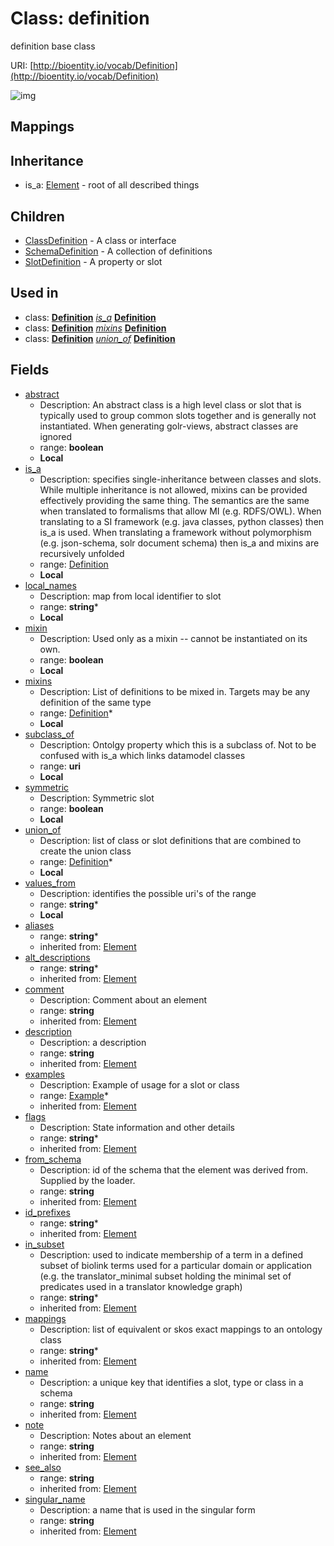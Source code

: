 # Class: definition


definition base class

URI: [http://bioentity.io/vocab/Definition](http://bioentity.io/vocab/Definition)

![img](http://yuml.me/diagram/nofunky;dir:TB/class/\[Definition|mixin:boolean%20%3F;abstract:boolean%20%3F;local_names:string%20*;subclass_of:uri%20%3F;values_from:string%20*;symmetric:boolean%20%3F;name(i):string;singular_name(i):string%20%3F;description(i):string%20%3F;note(i):string%20%3F;comment(i):string%20%3F;see_also(i):string%20%3F;flags(i):string%20*;aliases(i):string%20*;mappings(i):string%20*;id_prefixes(i):string%20*;in_subset(i):string%20*;from_schema(i):string%20%3F;alt_descriptions(i):string%20*]++-%20examples(i)%20*>\[Example],%20\[Definition]-%20union_of%20*>\[Definition],%20\[Definition]-%20mixins%20*>\[Definition],%20\[Definition]-%20is_a%20%3F>\[Definition],%20\[Definition]-%20is_a%20%3F>\[Definition],%20\[Definition]-%20mixins%20*>\[Definition],%20\[Definition]-%20union_of%20*>\[Definition],%20\[Definition]^-\[SlotDefinition],%20\[Definition]^-\[SchemaDefinition],%20\[Definition]^-\[ClassDefinition],%20\[Element]^-\[Definition])
## Mappings

## Inheritance

 *  is_a: [Element](Element.md) - root of all described things
## Children

 * [ClassDefinition](ClassDefinition.md) - A class or interface
 * [SchemaDefinition](SchemaDefinition.md) - A collection of definitions
 * [SlotDefinition](SlotDefinition.md) - A property or slot
## Used in

 *  class: **[Definition](Definition.md)** *[is_a](is_a.md)* **[Definition](Definition.md)**
 *  class: **[Definition](Definition.md)** *[mixins](mixins.md)* **[Definition](Definition.md)**
 *  class: **[Definition](Definition.md)** *[union_of](union_of.md)* **[Definition](Definition.md)**
## Fields

 * [abstract](abstract.md)
    * Description: An abstract class is a high level class or slot that is typically used to group common slots together and is generally not instantiated. When generating golr-views, abstract classes are ignored
    * range: **boolean**
    * __Local__
 * [is_a](is_a.md)
    * Description: specifies single-inheritance between classes and slots. While multiple inheritance is not allowed, mixins can be provided effectively providing the same thing. The semantics are the same when translated to formalisms that allow MI (e.g. RDFS/OWL). When translating to a SI framework (e.g. java classes, python classes) then is_a is used. When translating a framework without polymorphism (e.g. json-schema, solr document schema) then is_a and mixins are recursively unfolded
    * range: [Definition](Definition.md)
    * __Local__
 * [local_names](local_names.md)
    * Description: map from local identifier to slot
    * range: **string***
    * __Local__
 * [mixin](mixin.md)
    * Description: Used only as a mixin -- cannot be instantiated on its own.
    * range: **boolean**
    * __Local__
 * [mixins](mixins.md)
    * Description: List of definitions to be mixed in. Targets may be any definition of the same type
    * range: [Definition](Definition.md)*
    * __Local__
 * [subclass_of](subclass_of.md)
    * Description: Ontolgy property which this is a subclass of. Not to be confused with is_a which links datamodel classes
    * range: **uri**
    * __Local__
 * [symmetric](symmetric.md)
    * Description: Symmetric slot
    * range: **boolean**
    * __Local__
 * [union_of](union_of.md)
    * Description: list of class or slot definitions that are combined to create the union class
    * range: [Definition](Definition.md)*
    * __Local__
 * [values_from](values_from.md)
    * Description: identifies the possible uri's of the range
    * range: **string***
    * __Local__
 * [aliases](aliases.md)
    * range: **string***
    * inherited from: [Element](Element.md)
 * [alt_descriptions](alt_descriptions.md)
    * range: **string***
    * inherited from: [Element](Element.md)
 * [comment](comment.md)
    * Description: Comment about an element
    * range: **string**
    * inherited from: [Element](Element.md)
 * [description](description.md)
    * Description: a description
    * range: **string**
    * inherited from: [Element](Element.md)
 * [examples](examples.md)
    * Description: Example of usage for a slot or class
    * range: [Example](Example.md)*
    * inherited from: [Element](Element.md)
 * [flags](flags.md)
    * Description: State information and other details
    * range: **string***
    * inherited from: [Element](Element.md)
 * [from_schema](from_schema.md)
    * Description: id of the schema that the element was derived from.  Supplied by the loader.
    * range: **string**
    * inherited from: [Element](Element.md)
 * [id_prefixes](id_prefixes.md)
    * range: **string***
    * inherited from: [Element](Element.md)
 * [in_subset](in_subset.md)
    * Description: used to indicate membership of a term in a defined subset of biolink terms used for a particular domain or application (e.g. the translator_minimal subset holding the minimal set of predicates used in a translator knowledge graph)
    * range: **string***
    * inherited from: [Element](Element.md)
 * [mappings](mappings.md)
    * Description: list of equivalent or skos exact mappings to an ontology class
    * range: **string***
    * inherited from: [Element](Element.md)
 * [name](name.md)
    * Description: a unique key that identifies a slot, type or class in a schema
    * range: **string**
    * inherited from: [Element](Element.md)
 * [note](note.md)
    * Description: Notes about an element
    * range: **string**
    * inherited from: [Element](Element.md)
 * [see_also](see_also.md)
    * range: **string**
    * inherited from: [Element](Element.md)
 * [singular_name](singular_name.md)
    * Description: a name that is used in the singular form
    * range: **string**
    * inherited from: [Element](Element.md)
